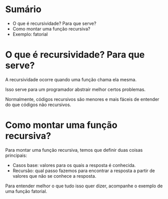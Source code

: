 # Sumário

- O que é recursividade? Para que serve?
- Como montar uma função recursiva?
- Exemplo: fatorial

# O que é recursividade? Para que serve?

A recursividade ocorre quando uma função chama ela mesma.

Isso serve para um programador abstrair melhor certos problemas.

Normalmente, códigos recursivos são menores e mais fáceis de entender do que códigos não recursivos.

# Como montar uma função recursiva?

Para montar uma função recursiva, temos que definir duas coisas principais:
- Casos base: valores para os quais a resposta é conhecida.
- Recursão: qual passo fazemos para encontrar a resposta a partir de valores que não se conhece a resposta.

Para entender melhor o que tudo isso quer dizer, acompanhe o exemplo de uma função fatorial.